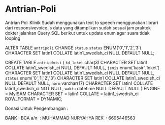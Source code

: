 

# Antrian-Poli
Antrian Poli Klinik
Sudah menggunakan text to speech menggunakan librari dari responsivevoice.js
data yang ditampilkan sudah sesuai jam praktek dokter
jalankan Query SQL berikut untuk update enum agar suara tidak looping

ALTER TABLE `antripoli` CHANGE `status` `status` ENUM('0','1','2','3') CHARACTER SET latin1 COLLATE latin1_swedish_ci NULL DEFAULT NULL;

CREATE TABLE `antriadmisi`  (
  `kd_loket` char(3) CHARACTER SET latin1 COLLATE latin1_swedish_ci NULL DEFAULT NULL,
  `jenis` enum('kasir','loket') CHARACTER SET latin1 COLLATE latin1_swedish_ci NULL DEFAULT NULL,
  `status` enum('0','1','2','3') CHARACTER SET latin1 COLLATE latin1_swedish_ci NULL DEFAULT NULL,
  `norm` varchar(17) CHARACTER SET latin1 COLLATE latin1_swedish_ci NOT NULL,
  `waktu` datetime NULL DEFAULT NULL
) ENGINE = MyISAM CHARACTER SET = latin1 COLLATE = latin1_swedish_ci ROW_FORMAT = DYNAMIC;


Donasi Untuk Pengembangan :

BANK : BCA 
a/n  : MUHAMMAD NURYAHYA 
REK  : 6695446563

